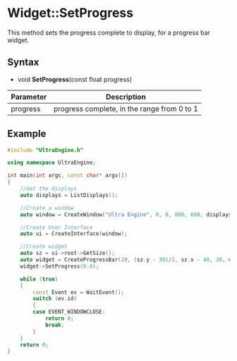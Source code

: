 # Widget::SetProgress #

This method sets the progress complete to display, for a progress bar widget.

## Syntax ##
- void **SetProgress**(const float progress)

| Parameter | Description |
| --- | --- |
| progress | progress complete, in the range from 0 to 1 |

## Example

```c++
#include "UltraEngine.h"

using namespace UltraEngine;

int main(int argc, const char* argv[])
{
    //Get the displays
    auto displays = ListDisplays();

    //Create a window
    auto window = CreateWindow("Ultra Engine", 0, 0, 800, 600, displays[0]);

    //Create User Interface
    auto ui = CreateInterface(window);

    //Create widget
    auto sz = ui->root->GetSize();
    auto widget = CreateProgressBar(20, (sz.y - 30)/2, sz.x - 40, 30, ui->root);
    widget->SetProgress(0.6);

    while (true)
    {
        const Event ev = WaitEvent();
        switch (ev.id)
        {
        case EVENT_WINDOWCLOSE:
            return 0;
            break;
        }
    }
    return 0;
}
```
